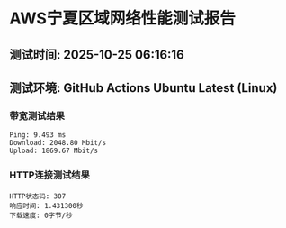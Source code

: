 # AWS宁夏区域网络性能测试报告
## 测试时间: 2025-10-25 06:16:16
## 测试环境: GitHub Actions Ubuntu Latest (Linux)

### 带宽测试结果
```
Ping: 9.493 ms
Download: 2048.80 Mbit/s
Upload: 1869.67 Mbit/s
```

### HTTP连接测试结果
```
HTTP状态码: 307
响应时间: 1.431300秒
下载速度: 0字节/秒
```

